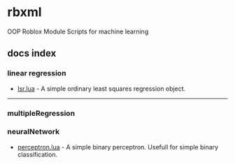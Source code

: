 # rbxml
OOP Roblox Module Scripts for machine learning

## docs index
### linear regression
-   [lsr.lua](./docs/lsr.md) - A simple  ordinary least squares regression object.

---

### multipleRegression


### neuralNetwork
-   [perceptron.lua](./docs/perceptron.md) - A simple binary perceptron. Usefull for simple binary classification.
